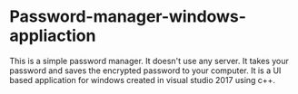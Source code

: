 # Password-manager-windows-appliaction
This is a simple password manager. It doesn't use any server. It takes your password and saves the encrypted password to your computer. It is a UI based application for windows created in visual studio 2017 using c++.
